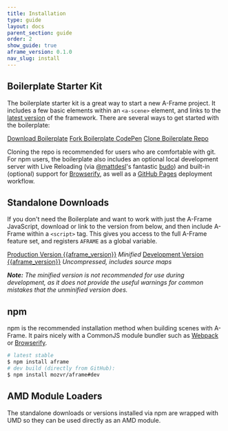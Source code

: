 ```yaml
---
title: Installation
type: guide
layout: docs
parent_section: guide
order: 2
show_guide: true
aframe_version: 0.1.0
nav_slug: install
---
```


## Boilerplate Starter Kit

The boilerplate starter kit is a great way to start a new A-Frame project. It includes a few basic elements within an `<a-scene>` element, and links to the [latest version](https://aframe.io/releases/latest/aframe.min.js) of the framework. There are several ways to get started with the boilerplate:

<a class="btn btn-download" href="https://github.com/aframevr/aframe-boilerplate/archive/master.zip" download="aframe-boilerplate.zip">Download Boilerplate<span></span></a>
<a class="btn btn-download" href="http://codepen.io/team/mozvr/pen/BjygdO?editors=100">Fork Boilerplate CodePen</a>
<a class="btn btn-download" href="https://github.com/aframevr/aframe-boilerplate/">Clone Boilerplate Repo</a>

Cloning the repo is recommended for users who are comfortable with git. For npm users, the boilerplate also includes an optional local development server with Live Reloading (via [@mattdesl](https://github.com/mattdesl/)'s fantastic [budo](https://github.com/mattdesl/budo)) and built-in (optional) support for [Browserify](http://browserify.org/), as well as a [GitHub Pages](https://pages.github.com/) deployment workflow.

## Standalone Downloads

If you don't need the Boilerplate and want to work with just the A-Frame JavaScript, download or link to the version from below, and then include A-Frame within a `<script>` tag. This gives you access to the full A-Frame feature set, and registers `AFRAME` as a global variable.

<a class="btn btn-download" href="https://aframe.io/releases/latest/aframe.min.js" download>Production Version <span>{{aframe_version}}</span></a> <em class="install-note">Minified</em>
<a class="btn btn-download" href="https://aframe.io/releases/latest/aframe.js" download>Development Version <span>{{aframe_version}}</span></a> <em class="install-note">Uncompressed, includes source maps</em>

_**Note:** The minified version is not recommended for use during development, as it does not provide the useful warnings for common mistakes that the unminified version does._


## npm

npm is the recommended installation method when building scenes with A-Frame. It pairs nicely with a CommonJS module bundler such as [Webpack](http://webpack.github.io/) or [Browserify](http://browserify.org/).

```bash
# latest stable
$ npm install aframe
# dev build (directly from GitHub):
$ npm install mozvr/aframe#dev
```

## AMD Module Loaders

The standalone downloads or versions installed via npm are wrapped with UMD so they can be used directly as an AMD module.
